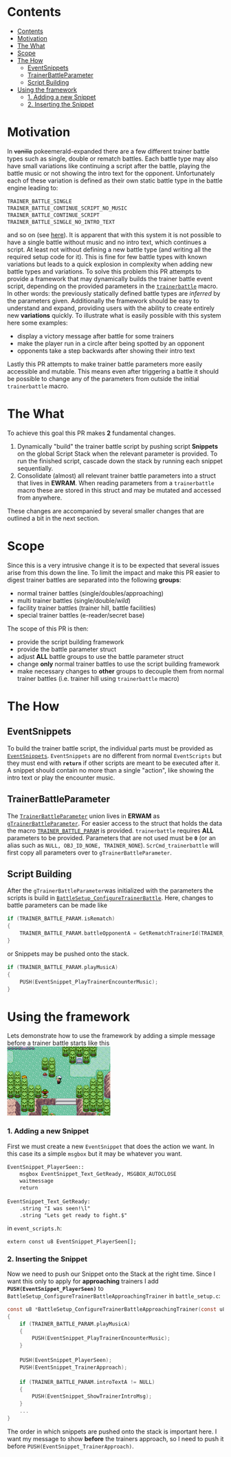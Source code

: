 # Contents
- [Contents](#contents)
- [Motivation](#motivation)
- [The What](#the-what)
- [Scope](#scope)
- [The How](#the-how)
  - [EventSnippets](#eventsnippets)
  - [TrainerBattleParameter](#trainerbattleparameter)
  - [Script Building](#script-building)
- [Using the framework](#using-the-framework)
    - [1. Adding a new Snippet](#1-adding-a-new-snippet)
    - [2. Inserting the Snippet](#2-inserting-the-snippet)

# Motivation
In ~~vanilla~~ pokeemerald-expanded there are a few different trainer battle types such as single, double or rematch battles. Each battle type may also have small variations like continuing a script after the battle, playing the battle music or not showing the intro text for the opponent. Unfortunately each of these variation is defined as their own static battle type in the battle engine leading to:
```
TRAINER_BATTLE_SINGLE
TRAINER_BATTLE_CONTINUE_SCRIPT_NO_MUSIC
TRAINER_BATTLE_CONTINUE_SCRIPT
TRAINER_BATTLE_SINGLE_NO_INTRO_TEXT
```
and so on (see [here](https://github.com/rh-hideout/pokeemerald-expansion/blob/c3b0f4dd7f75af3394535651c25f7bf861549eb9/include/constants/battle_setup.h#L4-L17)). It is apparent that with this system it is not possible to have a single battle without music and no intro text, which continues a script. At least not without defining a new battle type (and writing all the required setup code for it). This is fine for few battle types with known variations but leads to a quick explosion in complexity when adding new battle types and variations. 
To solve this problem this PR attempts to provide a framework that may dynamically builds the trainer battle event script, depending on the provided parameters in the [`trainerbattle`](https://github.com/u8-Salem/pokeemerald/blob/9753c60c963ce306fae5c8c321280e99eaf409f0/asm/macros/event.inc#L687-L707) macro. In other words: the previously statically defined battle types are *inferred* by the parameters given. Additionally the framework should be easy to understand and expand, providing users with the ability to create entirely new **variations** quickly. To illustrate what is easily possible with this system here some examples:

- display a victory message after battle for some trainers
- make the player run in a circle after being spotted by an opponent
- opponents take a step backwards after showing their intro text

Lastly this PR attempts to make trainer battle parameters more easily accessible and mutable. This means even after triggering a battle it should be possible to change any of the parameters from outside the initial `trainerbattle` macro.

# The What
To achieve this goal this PR makes **2** fundamental changes. 
1. Dynamically "build" the trainer battle script by pushing script **Snippets** on the global Script Stack when the relevant parameter is provided. To run the finished script, cascade down the stack by running each snippet sequentially.
2. Consolidate (almost) all relevant trainer battle parameters into a struct that lives in **EWRAM**. When reading parameters from a `trainerbattle` macro these are stored in this struct and may be mutated and accessed from anywhere.

These changes are accompanied by several smaller changes that are outlined a bit in the next section.

# Scope
Since this is a very intrusive change it is to be expected that several issues arise from this down the line. To limit the impact and make this PR easier to digest trainer battles are separated into the following **groups**:
- normal trainer battles (single/doubles/approaching)
- multi trainer battles (single/double/*wild*)
- facility trainer battles (trainer hill, battle facilities)
- special trainer battles (e-reader/secret base)

The scope of this PR is then:
- provide the script building framework
- provide the battle parameter struct
- adjust **ALL** battle groups to use the battle parameter struct
- change **only** normal trainer battles to use the script building framework
- make necessary changes to **other** groups to decouple them from normal trainer battles (i.e. trainer hill using `trainerbattle` macro)

# The How
## EventSnippets
To build the trainer battle script, the individual parts must be provided as [`EventSnippets`](https://github.com/u8-Salem/pokeemerald/blob/e431236a9469fc5c7e47e1dd6e92b7fe8a249493/include/event_scripts.h#L42-L55). `EventSnippets` are no different from normal `EventScripts` but they must end with **`return`** if other scripts are meant to be executed after it. A snippet should contain no more than a single "action", like showing the intro text or play the encounter music. 

## TrainerBattleParameter
The [`TrainerBattleParameter`](https://github.com/u8-Salem/pokeemerald/blob/e431236a9469fc5c7e47e1dd6e92b7fe8a249493/include/battle_setup.h#L20-L43) union lives in **ERWAM** as [`gTrainerBattleParameter`](https://github.com/u8-Salem/pokeemerald/blob/e431236a9469fc5c7e47e1dd6e92b7fe8a249493/src/battle_setup.c#L83). For easier access to the struct that holds the data the macro [`TRAINER_BATTLE_PARAM`](https://github.com/u8-Salem/pokeemerald/blob/e431236a9469fc5c7e47e1dd6e92b7fe8a249493/include/battle_setup.h#L73) is provided. `trainerbattle` requires **ALL** parameters to be provided. Parameters that are not used must be **`0`** (or an alias such as `NULL, OBJ_ID_NONE, TRAINER_NONE`). 
`ScrCmd_trainerbattle` will first copy all parameters over to `gTrainerBattleParameter`. 

## Script Building
After the `gTrainerBattleParameter`was initialized with the parameters the scripts is build in [`BattleSetup_ConfigureTrainerBattle`](https://github.com/u8-Salem/pokeemerald/blob/e431236a9469fc5c7e47e1dd6e92b7fe8a249493/src/battle_setup.c#L1089). Here, changes to battle parameters can be made like
```C
if (TRAINER_BATTLE_PARAM.isRematch)
{
    TRAINER_BATTLE_PARAM.battleOpponentA = GetRematchTrainerId(TRAINER_BATTLE_PARAM.battleOpponentA);
}
```

or Snippets may be pushed onto the stack. 

```C
if (TRAINER_BATTLE_PARAM.playMusicA)
{
    PUSH(EventSnippet_PlayTrainerEncounterMusic);
}
```

# Using the framework

Lets demonstrate how to use the framework by adding a simple message before a trainer battle starts like this \
![example](script_building_example.gif)

### 1. Adding a new Snippet

First we must create a new `EventSnippet` that does the action we want. In this case its a simple `msgbox` but it may be whatever you want.
```
EventSnippet_PlayerSeen::
	msgbox EventSnippet_Text_GetReady, MSGBOX_AUTOCLOSE
	waitmessage
	return

EventSnippet_Text_GetReady:
	.string "I was seen!\l"
	.string "Lets get ready to fight.$"
```
in `event_scripts.h`: 
```
extern const u8 EventSnippet_PlayerSeen[];
```

### 2. Inserting the Snippet
Now we need to push our Snippet onto the Stack at the right time.
Since I want this only to apply for **approaching** trainers I add **`PUSH(EventSnippet_PlayerSeen)`** to `BattleSetup_ConfigureTrainerBattleApproachingTrainer` in `battle_setup.c`:
```C
const u8 *BattleSetup_ConfigureTrainerBattleApproachingTrainer(const u8* data, PtrStack *scrStack)
{
    if (TRAINER_BATTLE_PARAM.playMusicA)
    {
        PUSH(EventSnippet_PlayTrainerEncounterMusic);
    }

    PUSH(EventSnippet_PlayerSeen);
    PUSH(EventSnippet_TrainerApproach);

    if (TRAINER_BATTLE_PARAM.introTextA != NULL) 
    {
        PUSH(EventSnippet_ShowTrainerIntroMsg);
    }
    ...
}
```
The order in which snippets are pushed onto the stack is important here. I want my message to show **before** the trainers approach, so I need to push it before `PUSH(EventSnippet_TrainerApproach)`.